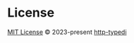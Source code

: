 # License

[MIT License](https://github.com/fkc-alt/http-typedi/blob/main/LICENSE) © 2023-present [http-typedi](https://github.com/fkc-alt/http-typedi)